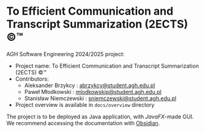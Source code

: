 # To Efficient Communication and Transcript Summarization (2ECTS) ©™

AGH Software Engineering 2024/2025 project:

- Project name: To Efficient Communication and Transcript Summarization (2ECTS) ©™
- Contributors:
    - Aleksander Brzykcy : <abrzykcy@student.agh.edu.pl>
    - Paweł Młodkowski : <mlodkowskip@student.agh.edu.pl>
    - Stanisław Niemczewski : <sniemczewski@student.agh.edu.pl>
- Project overview is available in ```docs/overview``` directory

The project is to be deployed as Java application, with *JavaFX*-made GUI. We recommend accessing the documentation with [Obsidian](https://obsidian.md).